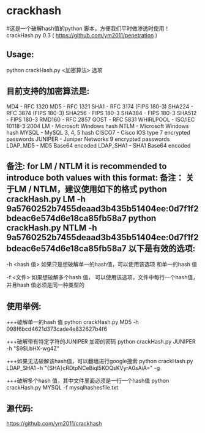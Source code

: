 # crackhash
#这是一个破解hash值的python 脚本，方便我们平时做渗透时使用！
crackHash.py 0.3 ( https://github.com/ym2011/penetration )

Usage: 
------

  python crackHash.py <加密算法> 选项


目前支持的加密算法是:
--------------------------------------------

  MD4       - RFC 1320
  MD5       - RFC 1321
  SHA1      - RFC 3174 (FIPS 180-3)
  SHA224    - RFC 3874 (FIPS 180-3)
  SHA256    - FIPS 180-3
  SHA384    - FIPS 180-3
  SHA512    - FIPS 180-3
  RMD160    - RFC 2857
  GOST      - RFC 5831
  WHIRLPOOL - ISO/IEC 10118-3:2004
  LM        - Microsoft Windows hash
  NTLM      - Microsoft Windows hash
  MYSQL     - MySQL 3, 4, 5 hash
  CISCO7    - Cisco IOS type 7 encrypted passwords
  JUNIPER   - Juniper Networks $9$ encrypted passwords
  LDAP_MD5  - MD5 Base64 encoded
  LDAP_SHA1 - SHA1 Base64 encoded
  
  备注: for LM / NTLM it is recommended to introduce both values with this format:
  备注： 关于LM / NTLM，建议使用如下的格式
         python crackHash.py LM   -h 9a5760252b7455deaad3b435b51404ee:0d7f1f2bdeac6e574d6e18ca85fb58a7
         python crackHash.py NTLM -h 9a5760252b7455deaad3b435b51404ee:0d7f1f2bdeac6e574d6e18ca85fb58a7
以下是有效的选项:
------------------

  -h <hash 值>  如果只是想破解单一的hash值，可以使用该选项 和单一的hash 值

  -f <文件>     如果想破解多个hash 值， 可以使用该选项，文件中每行一个hash值，并且hash 值必须是同一种类型的


使用举例:
---------

  +++破解单一的hash 值
     python crackHash.py MD5 -h 098f6bcd4621d373cade4e832627b4f6
   
   
  +++破解带有特定字符的JUNIPER  加密的密码
     python crackHash.py JUNIPER -h "\$9\$LbHX-wg4Z"
  
  +++如果无法破解该hash值，可以翻墙进行google搜索
     python crackHash.py LDAP_SHA1 -h "{SHA}cRDtpNCeBiql5KOQsKVyrA0sAiA=" -g
   
  +++破解多个hash 值，其中文件里面必须是一行一个hash值
     python crackHash.py MYSQL -f mysqlhashesfile.txt
     

源代码:
-----------------------------------
https://github.com/ym2011/crackhash
